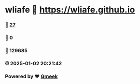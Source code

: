 # wliafe :link: https://wliafe.github.io 
### :page_facing_up: [27](https://wliafe.github.io/tag.html) 
### :speech_balloon: 0 
### :hibiscus: 129685 
### :alarm_clock: 2025-01-02 20:21:42 
### Powered by :heart: [Gmeek](https://github.com/Meekdai/Gmeek)
